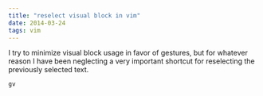 ```yaml
---
title: "reselect visual block in vim"
date: 2014-03-24
tags: vim
---
```


I try to minimize visual block usage in favor of gestures, but for whatever reason I have been neglecting a very important shortcut for reselecting the previously selected text.

```
gv
```
